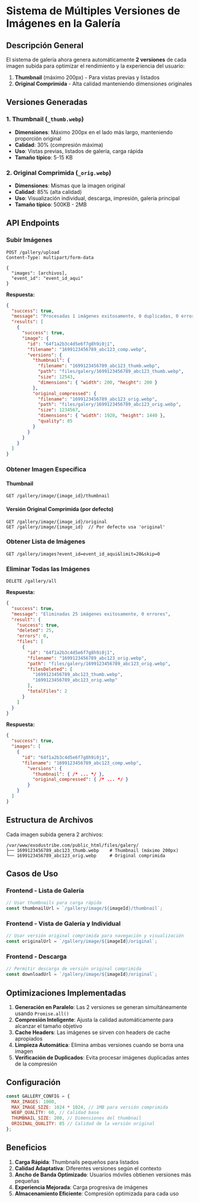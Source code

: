# Sistema de Múltiples Versiones de Imágenes en la Galería

## Descripción General

El sistema de galería ahora genera automáticamente **2 versiones** de cada imagen subida para optimizar el rendimiento y la experiencia del usuario:

1. **Thumbnail** (máximo 200px) - Para vistas previas y listados
2. **Original Comprimida** - Alta calidad manteniendo dimensiones originales

## Versiones Generadas

### 1. Thumbnail (`_thumb.webp`)
- **Dimensiones**: Máximo 200px en el lado más largo, manteniendo proporción original
- **Calidad**: 30% (compresión máxima)
- **Uso**: Vistas previas, listados de galería, carga rápida
- **Tamaño típico**: 5-15 KB

### 2. Original Comprimida (`_orig.webp`)
- **Dimensiones**: Mismas que la imagen original
- **Calidad**: 85% (alta calidad)
- **Uso**: Visualización individual, descarga, impresión, galería principal
- **Tamaño típico**: 500KB - 2MB

## API Endpoints

### Subir Imágenes
```http
POST /gallery/upload
Content-Type: multipart/form-data

{
  "images": [archivos],
  "event_id": "event_id_aqui"
}
```

**Respuesta:**
```json
{
  "success": true,
  "message": "Procesadas 1 imágenes exitosamente, 0 duplicadas, 0 errores",
  "results": [
    {
      "success": true,
      "image": {
        "id": "64f1a2b3c4d5e6f7g8h9i0j1",
        "filename": "1699123456789_abc123_comp.webp",
        "versions": {
          "thumbnail": {
            "filename": "1699123456789_abc123_thumb.webp",
            "path": "files/galery/1699123456789_abc123_thumb.webp",
            "size": 12543,
            "dimensions": { "width": 200, "height": 200 }
          },
          "original_compressed": {
            "filename": "1699123456789_abc123_orig.webp",
            "path": "files/galery/1699123456789_abc123_orig.webp",
            "size": 1234567,
            "dimensions": { "width": 1920, "height": 1440 },
            "quality": 85
          }
        }
      }
    }
  ]
}
```

### Obtener Imagen Específica

#### Thumbnail
```http
GET /gallery/image/{image_id}/thumbnail
```

#### Versión Original Comprimida (por defecto)
```http
GET /gallery/image/{image_id}/original
GET /gallery/image/{image_id}  // Por defecto usa 'original'
```

### Obtener Lista de Imágenes
```http
GET /gallery/images?event_id=event_id_aqui&limit=20&skip=0
```

### Eliminar Todas las Imágenes
```http
DELETE /gallery/all
```

**Respuesta:**
```json
{
  "success": true,
  "message": "Eliminadas 25 imágenes exitosamente, 0 errores",
  "result": {
    "success": true,
    "deleted": 25,
    "errors": 0,
    "files": [
      {
        "id": "64f1a2b3c4d5e6f7g8h9i0j1",
        "filename": "1699123456789_abc123_orig.webp",
        "path": "files/galery/1699123456789_abc123_orig.webp",
        "filesDeleted": [
          "1699123456789_abc123_thumb.webp",
          "1699123456789_abc123_orig.webp"
        ],
        "totalFiles": 2
      }
    ]
  }
}
```

**Respuesta:**
```json
{
  "success": true,
  "images": [
    {
      "id": "64f1a2b3c4d5e6f7g8h9i0j1",
      "filename": "1699123456789_abc123_comp.webp",
        "versions": {
          "thumbnail": { /* ... */ },
          "original_compressed": { /* ... */ }
        }
    }
  ]
}
```

## Estructura de Archivos

Cada imagen subida genera 2 archivos:

```
/var/www/exodustribe.com/public_html/files/galery/
├── 1699123456789_abc123_thumb.webp    # Thumbnail (máximo 200px)
└── 1699123456789_abc123_orig.webp     # Original comprimida
```

## Casos de Uso

### Frontend - Lista de Galería
```javascript
// Usar thumbnails para carga rápida
const thumbnailUrl = `/gallery/image/${imageId}/thumbnail`;
```

### Frontend - Vista de Galería y Individual
```javascript
// Usar versión original comprimida para navegación y visualización
const originalUrl = `/gallery/image/${imageId}/original`;
```

### Frontend - Descarga
```javascript
// Permitir descarga de versión original comprimida
const downloadUrl = `/gallery/image/${imageId}/original`;
```

## Optimizaciones Implementadas

1. **Generación en Paralelo**: Las 2 versiones se generan simultáneamente usando `Promise.all()`
2. **Compresión Inteligente**: Ajusta la calidad automáticamente para alcanzar el tamaño objetivo
3. **Cache Headers**: Las imágenes se sirven con headers de cache apropiados
4. **Limpieza Automática**: Elimina ambas versiones cuando se borra una imagen
5. **Verificación de Duplicados**: Evita procesar imágenes duplicadas antes de la compresión

## Configuración

```javascript
const GALLERY_CONFIG = {
  MAX_IMAGES: 1000,
  MAX_IMAGE_SIZE: 1024 * 1024, // 1MB para versión comprimida
  WEBP_QUALITY: 60, // Calidad base
  THUMBNAIL_SIZE: 200, // Dimensiones del thumbnail
  ORIGINAL_QUALITY: 85 // Calidad de la versión original
};
```

## Beneficios

1. **Carga Rápida**: Thumbnails pequeños para listados
2. **Calidad Adaptativa**: Diferentes versiones según el contexto
3. **Ancho de Banda Optimizado**: Usuarios móviles obtienen versiones más pequeñas
4. **Experiencia Mejorada**: Carga progresiva de imágenes
5. **Almacenamiento Eficiente**: Compresión optimizada para cada uso
